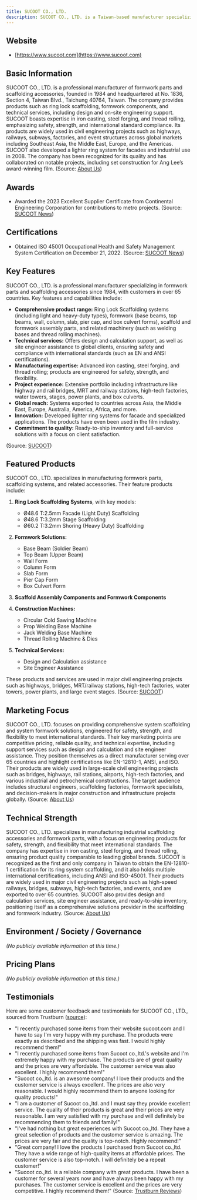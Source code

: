 ```yaml
---
title: SUCOOT CO., LTD.
description: SUCOOT CO., LTD. is a Taiwan-based manufacturer specializing in formwork parts and scaffolding accessories since 1984, serving clients in over 65 countries. The company is recognized for its high-quality, safety-focused products—including ring system scaffolding—used in civil engineering and construction projects worldwide.
---
```


## Website

- [https://www.sucoot.com](https://www.sucoot.com)

## Basic Information

SUCOOT CO., LTD. is a professional manufacturer of formwork parts and scaffolding accessories, founded in 1984 and headquartered at No. 1836, Section 4, Taiwan Blvd., Taichung 40764, Taiwan. The company provides products such as ring lock scaffolding, formwork components, and technical services, including design and on-site engineering support. SUCOOT boasts expertise in iron casting, steel forging, and thread rolling, emphasizing safety, strength, and international standard compliance. Its products are widely used in civil engineering projects such as highways, railways, subways, factories, and event structures across global markets including Southeast Asia, the Middle East, Europe, and the Americas. SUCOOT also developed a lighter ring system for facades and industrial use in 2008. The company has been recognized for its quality and has collaborated on notable projects, including set construction for Ang Lee’s award-winning film.
(Source: [About Us](https://www.sucoot.com/msg/about-us.html))

## Awards

- Awarded the 2023 Excellent Supplier Certificate from Continental Engineering Corporation for contributions to metro projects.
(Source: [SUCOOT News](https://www.sucoot.com/msg/msg40.html))

## Certifications

- Obtained ISO 45001 Occupational Health and Safety Management System Certification on December 21, 2022.
(Source: [SUCOOT News](https://www.sucoot.com/msg/msg29.html))

## Key Features

SUCOOT CO., LTD. is a professional manufacturer specializing in formwork parts and scaffolding accessories since 1984, with customers in over 65 countries. Key features and capabilities include:

- **Comprehensive product range:** Ring Lock Scaffolding systems (including light and heavy-duty types), formwork (base beams, top beams, wall, column, slab, pier cap, and box culvert forms), scaffold and formwork assembly parts, and related machinery (such as welding bases and thread rolling machines).
- **Technical services:** Offers design and calculation support, as well as site engineer assistance to global clients, ensuring safety and compliance with international standards (such as EN and ANSI certifications).
- **Manufacturing expertise:** Advanced iron casting, steel forging, and thread rolling; products are engineered for safety, strength, and flexibility.
- **Project experience:** Extensive portfolio including infrastructure like highway and rail bridges, MRT and railway stations, high-tech factories, water towers, stages, power plants, and box culverts.
- **Global reach:** Systems exported to countries across Asia, the Middle East, Europe, Australia, America, Africa, and more.
- **Innovation:** Developed lighter ring systems for facade and specialized applications. The products have even been used in the film industry.
- **Commitment to quality:** Ready-to-ship inventory and full-service solutions with a focus on client satisfaction.

(Source: [SUCOOT](https://www.sucoot.com))

## Featured Products

SUCOOT CO., LTD. specializes in manufacturing formwork parts, scaffolding systems, and related accessories. Their feature products include:

1. **Ring Lock Scaffolding Systems**, with key models:
   - Ø48.6 T:2.5mm Facade (Light Duty) Scaffolding
   - Ø48.6 T:3.2mm Stage Scaffolding
   - Ø60.2 T:3.2mm Shoring (Heavy Duty) Scaffolding

2. **Formwork Solutions:**
   - Base Beam (Soldier Beam)
   - Top Beam (Upper Beam)
   - Wall Form
   - Column Form
   - Slab Form
   - Pier Cap Form
   - Box Culvert Form

3. **Scaffold Assembly Components and Formwork Components**

4. **Construction Machines:**
   - Circular Cold Sawing Machine
   - Prop Welding Base Machine
   - Jack Welding Base Machine
   - Thread Rolling Machine & Dies

5. **Technical Services:**
   - Design and Calculation assistance
   - Site Engineer Assistance

These products and services are used in major civil engineering projects such as highways, bridges, MRT/railway stations, high-tech factories, water towers, power plants, and large event stages.
(Source: [SUCOOT](https://www.sucoot.com))

## Marketing Focus

SUCOOT CO., LTD. focuses on providing comprehensive system scaffolding and system formwork solutions, engineered for safety, strength, and flexibility to meet international standards. Their key marketing points are competitive pricing, reliable quality, and technical expertise, including support services such as design and calculation and site engineer assistance. They position themselves as a direct manufacturer serving over 65 countries and highlight certifications like EN-12810-1, ANSI, and ISO. Their products are widely used in large-scale civil engineering projects such as bridges, highways, rail stations, airports, high-tech factories, and various industrial and petrochemical constructions. The target audience includes structural engineers, scaffolding factories, formwork specialists, and decision-makers in major construction and infrastructure projects globally.
(Source: [About Us](https://www.sucoot.com/msg/about-us.html))

## Technical Strength

SUCOOT CO., LTD. specializes in manufacturing industrial scaffolding accessories and formwork parts, with a focus on engineering products for safety, strength, and flexibility that meet international standards. The company has expertise in iron casting, steel forging, and thread rolling, ensuring product quality comparable to leading global brands. SUCOOT is recognized as the first and only company in Taiwan to obtain the EN-12810-1 certification for its ring system scaffolding, and it also holds multiple international certifications, including ANSI and ISO-45001. Their products are widely used in major civil engineering projects such as high-speed railways, bridges, subways, high-tech factories, and events, and are exported to over 65 countries. SUCOOT also provides design and calculation services, site engineer assistance, and ready-to-ship inventory, positioning itself as a comprehensive solutions provider in the scaffolding and formwork industry.
(Source: [About Us](https://www.sucoot.com/msg/about-us.html))

## Environment / Society / Governance

*(No publicly available information at this time.)*

## Pricing Plans

*(No publicly available information at this time.)*

## Testimonials

Here are some customer feedback and testimonials for SUCOOT CO., LTD., sourced from Trustburn ([source](https://trustburn.com/reviews/sucoot-co-ltd)):

- "I recently purchased some items from their website sucoot.com and I have to say I'm very happy with my purchase. The products were exactly as described and the shipping was fast. I would highly recommend them!"
- "I recently purchased some items from Sucoot co.,ltd.'s website and I'm extremely happy with my purchase. The products are of great quality and the prices are very affordable. The customer service was also excellent. I highly recommend them!"
- "Sucoot co.,ltd. is an awesome company! I love their products and the customer service is always excellent. The prices are also very reasonable. I would highly recommend them to anyone looking for quality products!"
- "I am a customer of Sucoot co.,ltd. and I must say they provide excellent service. The quality of their products is great and their prices are very reasonable. I am very satisfied with my purchase and will definitely be recommending them to friends and family!"
- "I've had nothing but great experiences with Sucoot co.,ltd. They have a great selection of products and the customer service is amazing. The prices are very fair and the quality is top-notch. Highly recommend!"
- "Great company! I love the products I purchased from Sucoot co.,ltd. They have a wide range of high-quality items at affordable prices. The customer service is also top-notch. I will definitely be a repeat customer!"
- "Sucoot co.,ltd. is a reliable company with great products. I have been a customer for several years now and have always been happy with my purchases. The customer service is excellent and the prices are very competitive. I highly recommend them!"
(Source: [Trustburn Reviews](https://trustburn.com/reviews/sucoot-co-ltd))